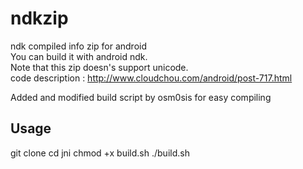 # ndkzip
ndk compiled info zip for android <br/>
You can build it with android ndk. <br/>
Note that this zip doesn's support unicode. <br/>
code description :  http://www.cloudchou.com/android/post-717.html <br/>

Added and modified build script by osm0sis for easy compiling

## Usage
git clone
cd jni
chmod +x build.sh
./build.sh